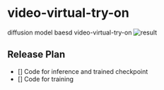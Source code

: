 # video-virtual-try-on
diffusion model baesd video-virtual-try-on
![result](assets/allres1-10.gif)



## Release Plan

- [] Code for inference and trained checkpoint
- [] Code for training



